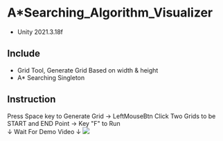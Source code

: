 # A*Searching_Algorithm_Visualizer
* Unity 2021.3.18f
## Include
* Grid Tool, Generate Grid Based on width & height
* A* Searching Singleton
## Instruction
Press Space key to Generate Grid -> LeftMouseBtn Click Two Grids to be START and END Point -> Key "F" to Run  
↓ Wait For Demo Video ↓
<img src="/Game Flow.gif" >
